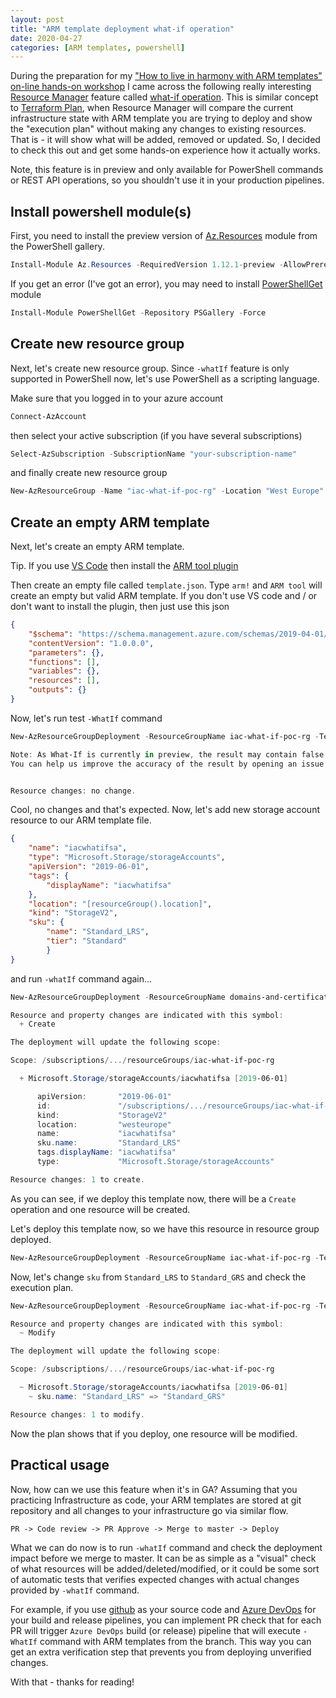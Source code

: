 ```yaml
---
layout: post
title: "ARM template deployment what-if operation"
date: 2020-04-27
categories: [ARM templates, powershell]
---
```


During the preparation for my ["How to live in harmony with ARM templates" on-line hands-on workshop](https://www.meetup.com/Infrastructure-As-Code-User-Group-Oslo/events/268754221/) I came across the following really interesting [Resource Manager](https://docs.microsoft.com/en-us/azure/azure-resource-manager/management/overview) feature called [what-if operation](https://docs.microsoft.com/en-us/azure/azure-resource-manager/templates/template-deploy-what-if). This is similar concept to [Terraform Plan](https://www.terraform.io/docs/commands/plan.html), when Resource Manager will compare the current infrastructure state with ARM template you are trying to deploy and show the "execution plan" without making any changes to existing resources. That is - it will show what will be added, removed or updated. So, I decided to check this out and get some hands-on experience how it actually works.

Note, this feature is in preview and only available for PowerShell commands or REST API operations, so you shouldn't use it in your production pipelines.

## Install powershell module(s)

First, you need to install the preview version of [Az.Resources](https://docs.microsoft.com/en-us/powershell/module/az.resources/?view=azps-3.8.0) module from the PowerShell gallery.

```powershell
Install-Module Az.Resources -RequiredVersion 1.12.1-preview -AllowPrerelease
```

If you get an error (I've got an error), you may need to install [PowerShellGet](https://docs.microsoft.com/en-us/powershell/module/powershellget/?view=powershell-7) module

```powershell
Install-Module PowerShellGet -Repository PSGallery -Force
```

## Create new resource group

Next, let's create new resource group. Since `-whatIf` feature is only supported in PowerShell now, let's use PowerShell as a scripting language.

Make sure that you logged in to your azure account

```powershell
Connect-AzAccount
```

then select your active subscription (if you have several subscriptions)

```powershell
Select-AzSubscription -SubscriptionName "your-subscription-name"
```

and finally create new resource group

```powershell
New-AzResourceGroup -Name "iac-what-if-poc-rg" -Location "West Europe"
```

## Create an empty ARM template

Next, let's create an empty ARM template.

Tip. If you use [VS Code](https://code.visualstudio.com/download) then install the [ARM tool plugin](https://marketplace.visualstudio.com/items?itemName=msazurermtools.azurerm-vscode-tools)

Then create an empty file called `template.json`. Type `arm!` and `ARM tool` will create an empty but valid ARM template. If you don't use VS code and / or don't want to install the plugin, then just use this json

```json
{
    "$schema": "https://schema.management.azure.com/schemas/2019-04-01/deploymentTemplate.json#",
    "contentVersion": "1.0.0.0",
    "parameters": {},
    "functions": [],
    "variables": {},
    "resources": [],
    "outputs": {}
}
```

Now, let's run test `-WhatIf` command

```powershell
New-AzResourceGroupDeployment -ResourceGroupName iac-what-if-poc-rg -TemplateFile template.json -WhatIf

Note: As What-If is currently in preview, the result may contain false positive predictions (noise).
You can help us improve the accuracy of the result by opening an issue here: https://aka.ms/WhatIfIssues.


Resource changes: no change.
```

Cool, no changes and that's expected. Now, let's add new storage account resource to our ARM template file.

```json
{
    "name": "iacwhatifsa",
    "type": "Microsoft.Storage/storageAccounts",
    "apiVersion": "2019-06-01",
    "tags": {
        "displayName": "iacwhatifsa"
    },
    "location": "[resourceGroup().location]",
    "kind": "StorageV2",
    "sku": {
        "name": "Standard_LRS",
        "tier": "Standard"
        }
}
```

and run `-whatIf` command again...

```powershell
New-AzResourceGroupDeployment -ResourceGroupName domains-and-certificates -TemplateFile template.json -WhatIf

Resource and property changes are indicated with this symbol:
  + Create

The deployment will update the following scope:

Scope: /subscriptions/.../resourceGroups/iac-what-if-poc-rg

  + Microsoft.Storage/storageAccounts/iacwhatifsa [2019-06-01]

      apiVersion:       "2019-06-01"
      id:               "/subscriptions/.../resourceGroups/iac-what-if-poc-rg/providers/Microsoft.Storage/storageAccounts/iacwhatifsa"
      kind:             "StorageV2"
      location:         "westeurope"
      name:             "iacwhatifsa"
      sku.name:         "Standard_LRS"
      tags.displayName: "iacwhatifsa"
      type:             "Microsoft.Storage/storageAccounts"

Resource changes: 1 to create.
```

As you can see, if we deploy this template now, there will be a `Create` operation and one resource will be created.

Let's deploy this template now, so we have this resource in resource group deployed.

```powershell
New-AzResourceGroupDeployment -ResourceGroupName iac-what-if-poc-rg -TemplateFile template.json
```

Now, let's change `sku` from `Standard_LRS` to `Standard_GRS` and check the execution plan.

```powershell
New-AzResourceGroupDeployment -ResourceGroupName iac-what-if-poc-rg -TemplateFile template.json -WhatIf

Resource and property changes are indicated with this symbol:
  ~ Modify

The deployment will update the following scope:

Scope: /subscriptions/.../resourceGroups/iac-what-if-poc-rg

  ~ Microsoft.Storage/storageAccounts/iacwhatifsa [2019-06-01]
    ~ sku.name: "Standard_LRS" => "Standard_GRS"

Resource changes: 1 to modify.
```

Now the plan shows that if you deploy, one resource will be modified.

## Practical usage

Now, how can we use this feature when it's in GA? Assuming that you practicing Infrastructure as code, your ARM templates are stored at git repository and all changes to your infrastructure go via similar flow.

```TXT
PR -> Code review -> PR Approve -> Merge to master -> Deploy
```

What we can do now is to run `-whatIf` command and check the deployment impact before we merge to master. It can be as simple as a "visual" check of what resources will be added/deleted/modified, or it could be some sort of automatic tests that verifies expected changes with actual changes provided by `-whatIf` command.

For example, if you use [github](https://github.com) as your source code and [Azure DevOps](https://azure.microsoft.com/nb-no/services/devops/) for your build and release pipelines, you can implement PR check that for each PR will trigger `Azure DevOps` build (or release) pipeline that will execute `-WhatIf` command with ARM templates from the branch. This way you can get an extra verification step that prevents you from deploying unverified changes.

With that - thanks for reading!
